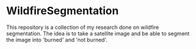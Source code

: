 # WildfireSegmentation
This repository is a collection of my research done on wildfire segmentation. The idea is to take a satellite image and be able to segment the image into 'burned' and 'not burned'.

